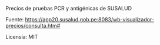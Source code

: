 Precios de pruebas PCR y antigénicas de SUSALUD

Fuente: https://app20.susalud.gob.pe:8083/wb-visualizador-precios/consulta.htm#

Licensia: MIT
